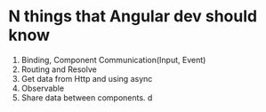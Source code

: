 # N things that Angular dev should know

1. Binding, Component Communication(Input, Event)
2. Routing and Resolve
3. Get data from Http and using async
4. Observable
5. Share data between components. d